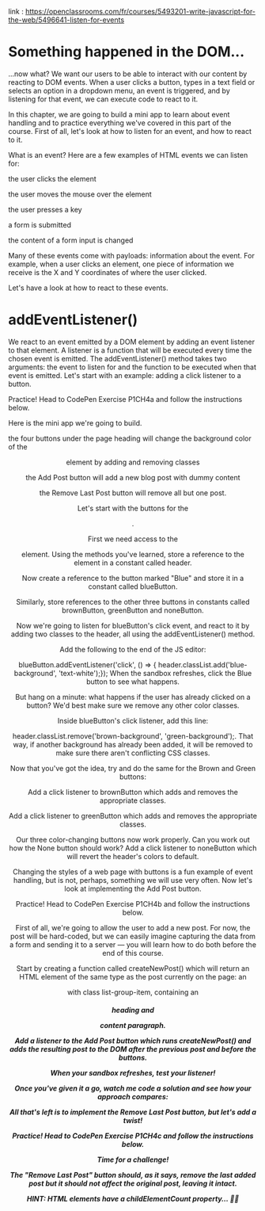 link : https://openclassrooms.com/fr/courses/5493201-write-javascript-for-the-web/5496641-listen-for-events

# Something happened in the DOM...

...now what? We want our users to be able to interact with our content by reacting to DOM events. When a user clicks a button, types in a text field or selects an option in a dropdown menu, an event is triggered, and by listening for that event, we can execute code to react to it.

In this chapter, we are going to build a mini app to learn about event handling and to practice everything we've covered in this part of the course. First of all, let's look at how to listen for an event, and how to react to it.

What is an event?
Here are a few examples of HTML events we can listen for:

the user clicks the element

the user moves the mouse over the element

the user presses a key

a form is submitted

the content of a form input is changed

Many of these events come with payloads: information about the event. For example, when a user clicks an element, one piece of information we receive is the X and Y coordinates of where the user clicked.

Let's have a look at how to react to these events.

# addEventListener()

We react to an event emitted by a DOM element by adding an event listener to that element. A listener is a function that will be executed every time the chosen event is emitted. The addEventListener() method takes two arguments: the event to listen for and the function to be executed when that event is emitted. Let's start with an example: adding a click listener to a button.

Practice!
Head to CodePen Exercise P1CH4a and follow the instructions below.

Here is the mini app we're going to build.

the four buttons under the page heading will change the background color of the <header> element by adding and removing classes

the Add Post button will add a new blog post with dummy content

the Remove Last Post button will remove all but one post.

Let's start with the buttons for the <header>.

First we need access to the <header> element. Using the methods you've learned, store a reference to the <header> element in a constant called header.

Now create a reference to the button marked "Blue" and store it in a constant called blueButton.

Similarly, store references to the other three buttons in constants called brownButton, greenButton and noneButton.

Now we're going to listen for blueButton's click event, and react to it by adding two classes to the header, all using the addEventListener() method.

Add the following to the end of the JS editor:

blueButton.addEventListener('click', () => { header.classList.add('blue-background', 'text-white');});
When the sandbox refreshes, click the Blue button to see what happens.

But hang on a minute: what happens if the user has already clicked on a button? We'd best make sure we remove any other color classes.

Inside blueButton's click listener, add this line:

header.classList.remove('brown-background', 'green-background');. That way, if another background has already been added, it will be removed to make sure there aren't conflicting CSS classes.

Now that you've got the idea, try and do the same for the Brown and Green buttons:

Add a click listener to brownButton which adds and removes the appropriate classes.

Add a click listener to greenButton which adds and removes the appropriate classes.

Our three color-changing buttons now work properly. Can you work out how the None button should work? Add a click listener to noneButton which will revert the header's colors to default.

Changing the styles of a web page with buttons is a fun example of event handling, but is not, perhaps, something we will use very often. Now let's look at implementing the Add Post button.

Practice!
Head to CodePen Exercise P1CH4b and follow the instructions below.

First of all, we're going to allow the user to add a new post. For now, the post will be hard-coded, but we can easily imagine capturing the data from a form and sending it to a server — you will learn how to do both before the end of this course.

Start by creating a function called createNewPost() which will return an HTML element of the same type as the post currently on the page: an <article> with class list-group-item, containing an <h5> heading and <p> content paragraph.

Add a listener to the Add Post button which runs createNewPost() and adds the resulting post to the DOM after the previous post and before the buttons.

When your sandbox refreshes, test your listener!

Once you've given it a go, watch me code a solution and see how your approach compares:

All that's left is to implement the Remove Last Post button, but let's add a twist!

Practice!
Head to CodePen Exercise P1CH4c and follow the instructions below.

Time for a challenge!

The "Remove Last Post" button should, as it says, remove the last added post but it should not affect the original post, leaving it intact.

HINT: HTML elements have a childElementCount property… 🤔😉
